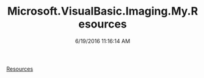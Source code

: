 ﻿---
title: Microsoft.VisualBasic.Imaging.My.Resources
date: 6/19/2016 11:16:14 AM
---

[Resources](T-Microsoft.VisualBasic.Imaging.My.Resources.Resources.html)
